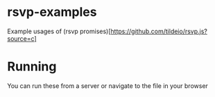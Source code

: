 rsvp-examples
=============

Example usages of (rsvp promises)[https://github.com/tildeio/rsvp.js?source=c]


Running
=======

You can run these from a server or navigate to the file in your browser
